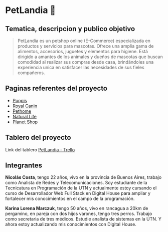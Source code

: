 # PetLandia 🐶

## Tematica, descripcion y publico objetivo
> PetLandia es un petshop online (E-Commerce) especializada en productos y servicios para mascotas. Ofrece una amplia gama de alimentos, accesorios, juguetes y elementos para higiene. Está dirigido a amantes de los animales y dueños de mascotas que buscan comodidad al realizar sus compras desde casa, brindándoles una experiencia unica en satisfacer las necesidades de sus fieles compañeros.

## Paginas referentes del proyecto
* [Puppis](https://www.puppis.com.ar/)
* [Royal Canin](https://www.royalcanin.com/ar)
* [Pethome](http://t.ly/QrJb)
* [Natural Life](http://t.ly/Ig-pl)
* [Planet Shop](https://petplanetshop.com.ar/)

## Tablero del proyecto
Link del tablero [PetLandia - Trello](https://trello.com/b/FJBZEvdV/proyecto-petlandia)

## Integrantes
**Nicolás Costa**, tengo 22 años, vivo en la provincia de Buenos Aires, trabajo como Analista de Redes y Telecomunicaciones. Soy estudiante de la Tecnicatura en Programación de la UTN y actualmente estoy cursando el curso de Desarrollador Web Full Stack en Digital House para ampliar y fortalecer mis conocimientos en el campo de la programación.

**Karina Lorena Marczuk**, tengo 50 años, vivo en rancagua a 20km de pergamino, en pareja con dos hijos varones, tengo tres perros. Trabajo como secretaria de tres médicos. Estudie analista de sistemas en la UTN. Y ahora estoy actualizando mis conocimientos con Digital House.
